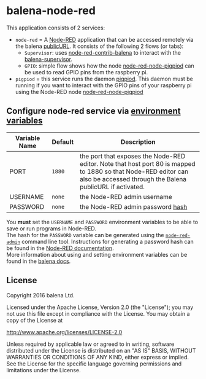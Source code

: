 # balena-node-red

This application consists of 2 services:
* `node-red` = A [Node-RED](https://nodered.org/) application that can be accessed remotely via the balena [publicURL](https://balena.io/docs/learn/manage/actions/#enable-public-device-url).  It consists of the following 2 flows (or tabs): 
  * `Supervisor`: uses [node-red-contrib-balena](https://github.com/balena-io-projects/node-red-contrib-balena) to interact with the  [balena-supervisor](https://balena.io/docs/reference/supervisor/supervisor-api/). 
  * `GPIO`: simple flow shows how the node [node-red-node-pigpiod](https://flows.nodered.org/node/node-red-node-pi-gpiod) can be used to read GPIO pins from the raspberry pi.
* `pigpiod` = this service runs the daemon [pigpiod](http://abyz.me.uk/rpi/pigpio/pigpiod.html).  This daemon must be running if you want to interact with the GPIO pins of your raspberry pi using the Node-RED node [node-red-node-pigpiod](https://flows.nodered.org/node/node-red-node-pi-gpiod)

## Configure node-red service via [environment variables](https://balena.io/docs/learn/manage/serv-vars/)
Variable Name | Default | Description
------------ | ------------- | -------------
PORT | `1880` | the port that exposes the Node-RED editor.  Note that host port 80 is mapped to 1880 so that Node-RED editor can also be accessed through the Balena publicURL if activated.
USERNAME | `none` | the Node-RED admin username
PASSWORD | `none` | the Node-RED admin password [hash](https://nodered.org/docs/security#generating-the-password-hash)

You **must** set the `USERNAME` and `PASSWORD` environment variables to be able to save or run programs in Node-RED.  
The hash for the `PASSWORD` variable can be generated using the [`node-red-admin`](https://nodered.org/docs/node-red-admin)
command line tool. Instructions for generating a password hash can be found in
the [Node-RED documentation](https://nodered.org/docs/security#generating-the-password-hash).  
More information about using and setting environment variables can be found in
the [balena docs](https://balena.io/docs/learn/manage/serv-vars/).

## License

Copyright 2016 balena Ltd.

Licensed under the Apache License, Version 2.0 (the "License"); you may not use this file except in compliance with the License. You may obtain a copy of the License at

<http://www.apache.org/licenses/LICENSE-2.0>

Unless required by applicable law or agreed to in writing, software distributed under the License is distributed on an "AS IS" BASIS, WITHOUT WARRANTIES OR CONDITIONS OF ANY KIND, either express or implied. See the License for the specific language governing permissions and limitations under the License.
